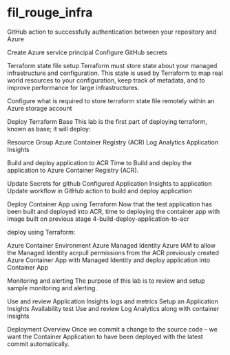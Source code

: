 # fil_rouge_infra

GitHub action to successfully authentication between your repository and Azure

Create Azure service principal
Configure GitHub secrets

Terraform state file setup
Terraform must store state about your managed infrastructure and configuration. This state is used by Terraform to map real world resources to your configuration, keep track of metadata, and to improve performance for large infrastructures.


Configure what is required to store terraform state file remotely within an Azure storage account

Deploy Terraform Base
This lab is the first part of deploying terraform, known as base; it will deploy:

Resource Group
Azure Container Registry (ACR)
Log Analytics
Application Insights

Build and deploy application to ACR
Time to Build and deploy the application to Azure Container Registry (ACR).


Update Secrets for github
Configured Application Insights to application
Update workflow in GitHub action to build and deploy application

Deploy Container App using Terraform
Now that the test application has been built and deployed into ACR, time to deploying the container app with image built on previous stage 4-build-deploy-application-to-acr

deploy using Terraform:

Azure Container Environment
Azure Managed Identity
Azure IAM to allow the Managed Identity acrpull permissions from the ACR previously created
Azure Container App with Managed Identity and deploy application into Container App

Monitoring and alerting
The purpose of this lab is to review and setup sample monitoring and alerting.


Use and review Application Insights logs and metrics
Setup an Application Insights Availability test
Use and review Log Analytics along with container insights

Deployment Overview
Once we commit a change to the source code – we want the Container Application to have been deployed with the latest commit automatically.

